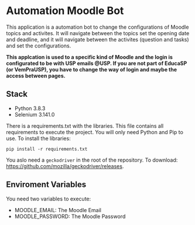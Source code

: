 # Automation Moodle Bot

This application is a automation bot to change the configurations of Moodle topics and activites. 
It will navigate between the topics set the opening date and deadline, and it will navigate between the activites (question and tasks) and set the configurations.

**This applcation is used to a specific kind of Moodle and the login is configurated to be with USP emails @USP. If you are not part of EducaSP (or VemPraUSP), you have to change the way of login and maybe the access between pages.**

## Stack

- Python 3.8.3
- Selenium 3.141.0

There is a requirements.txt with the libraries. This file contains all requirements to execute the project. You will only need Python and Pip to use. To install the libraries:

```
pip install -r requirements.txt
```

You aslo need a `geckodriver` in the root of the repository. To download: https://github.com/mozilla/geckodriver/releases.

## Enviroment Variables
You need two variables to execute:
- MOODLE_EMAIL: The Moodle Email
- MOODLE_PASSWORD: The Moodle Password
